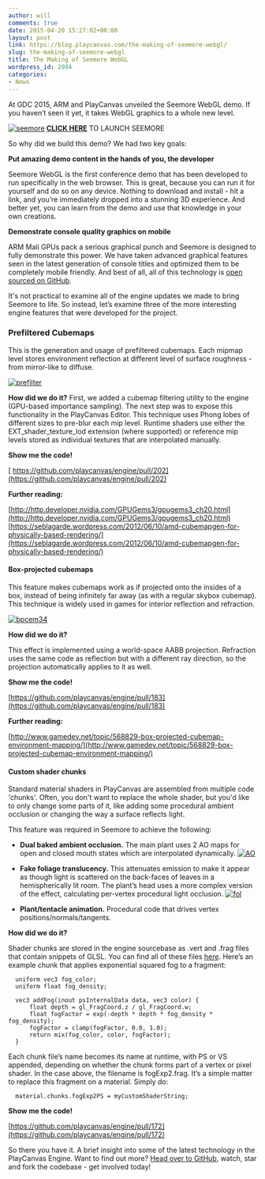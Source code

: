 ```yaml
---
author: will
comments: true
date: 2015-04-20 15:27:02+00:00
layout: post
link: https://blog.playcanvas.com/the-making-of-seemore-webgl/
slug: the-making-of-seemore-webgl
title: The Making of Seemore WebGL
wordpress_id: 2094
categories:
- News
---
```


At GDC 2015, ARM and PlayCanvas unveiled the Seemore WebGL demo. If you haven’t seen it yet, it takes WebGL graphics to a whole new level.


[![seemore](https://blog.playcanvas.com/wp-content/uploads/2015/04/seemore.jpg)](http://blog.playcanvas.com/wp-content/uploads/2015/04/seemore.jpg)
[**CLICK HERE**](http://seemore.playcanvas.com)
TO LAUNCH SEEMORE


So why did we build this demo? We had two key goals:

**Put amazing demo content in the hands of you, the developer**

Seemore WebGL is the first conference demo that has been developed to run specifically in the web browser. This is great, because you can run it for yourself and do so on any device. Nothing to download and install - hit a link, and you’re immediately dropped into a stunning 3D experience. And better yet, you can learn from the demo and use that knowledge in your own creations.

**Demonstrate console quality graphics on mobile**

ARM Mali GPUs pack a serious graphical punch and Seemore is designed to fully demonstrate this power. We have taken advanced graphical features seen in the latest generation of console titles and optimized them to be completely mobile friendly. And best of all, all of this technology is [open sourced on GitHub](https://github.com/playcanvas/engine).

It's not practical to examine all of the engine updates we made to bring Seemore to life. So instead, let’s examine three of the more interesting engine features that were developed for the project.


### Prefiltered Cubemaps


This is the generation and usage of prefiltered cubemaps. Each mipmap level stores environment reflection at different level of surface roughness - from mirror-like to diffuse.

[![prefilter](https://blog.playcanvas.com/wp-content/uploads/2015/04/prefilter.jpg)](http://blog.playcanvas.com/wp-content/uploads/2015/04/prefilter.jpg)

**How did we do it?**
First, we added a cubemap filtering utility to the engine (GPU-based importance sampling). The next step was to expose this functionality in the PlayCanvas Editor. This technique uses Phong lobes of different sizes to pre-blur each mip level. Runtime shaders use either the EXT_shader_texture_lod extension (where supported) or reference mip levels stored as individual textures that are interpolated manually.

**Show me the code!**

[ https://github.com/playcanvas/engine/pull/202](https://github.com/playcanvas/engine/pull/202)

**Further reading:**

[http://http.developer.nvidia.com/GPUGems3/gpugems3_ch20.html](http://http.developer.nvidia.com/GPUGems3/gpugems3_ch20.html)
[https://seblagarde.wordpress.com/2012/06/10/amd-cubemapgen-for-physically-based-rendering/](https://seblagarde.wordpress.com/2012/06/10/amd-cubemapgen-for-physically-based-rendering/)


#### Box-projected cubemaps


This feature makes cubemaps work as if projected onto the insides of a box, instead of being infinitely far away (as with a regular skybox cubemap). This technique is widely used in games for interior reflection and refraction.

[![bpcem34](https://blog.playcanvas.com/wp-content/uploads/2015/04/bpcem34.jpg)](http://blog.playcanvas.com/wp-content/uploads/2015/04/bpcem34.jpg)

**How did we do it?**

This effect is implemented using a world-space AABB projection. Refraction uses the same code as reflection but with a different ray direction, so the projection automatically applies to it as well.

**Show me the code!**

[https://github.com/playcanvas/engine/pull/183](https://github.com/playcanvas/engine/pull/183)

**Further reading:**

[http://www.gamedev.net/topic/568829-box-projected-cubemap-environment-mapping/](http://www.gamedev.net/topic/568829-box-projected-cubemap-environment-mapping/)


#### Custom shader chunks


Standard material shaders in PlayCanvas are assembled from multiple code 'chunks'. Often, you don't want to replace the whole shader, but you'd like to only change some parts of it, like adding some procedural ambient occlusion or changing the way a surface reflects light.

This feature was required in Seemore to achieve the following:



	
  * **Dual baked ambient occlusion.** The main plant uses 2 AO maps for open and closed mouth states which are interpolated dynamically.
[![AO](https://blog.playcanvas.com/wp-content/uploads/2015/04/AO.jpg)](http://blog.playcanvas.com/wp-content/uploads/2015/04/AO.jpg)

	
  * **Fake foliage translucency.** This attenuates emission to make it appear as though light is scattered on the back-faces of leaves in a hemispherically lit room. The plant’s head uses a more complex version of the effect, calculating per-vertex procedural light occlusion.
[![fol](https://blog.playcanvas.com/wp-content/uploads/2015/04/fol.jpg)](http://blog.playcanvas.com/wp-content/uploads/2015/04/fol.jpg)

	
  * **Plant/tentacle animation.** Procedural code that drives vertex positions/normals/tangents.


**How did we do it?**

Shader chunks are stored in the engine sourcebase as .vert and .frag files that contain snippets of GLSL. You can find all of these files [here](https://github.com/playcanvas/engine/tree/master/src/graphics/programlib/chunks). Here’s an example chunk that applies exponential squared fog to a fragment:

    
      uniform vec3 fog_color;
      uniform float fog_density;
    
      vec3 addFog(inout psInternalData data, vec3 color) {
          float depth = gl_FragCoord.z / gl_FragCoord.w;
          float fogFactor = exp(-depth * depth * fog_density * fog_density);
          fogFactor = clamp(fogFactor, 0.0, 1.0);
          return mix(fog_color, color, fogFactor);
      }


Each chunk file’s name becomes its name at runtime, with PS or VS appended, depending on whether the chunk forms part of a vertex or pixel shader. In the case above, the filename is fogExp2.frag. It’s a simple matter to replace this fragment on a material. Simply do:

    
      material.chunks.fogExp2PS = myCustomShaderString;


**Show me the code!**

[https://github.com/playcanvas/engine/pull/172](https://github.com/playcanvas/engine/pull/172)

So there you have it. A brief insight into some of the latest technology in the PlayCanvas Engine. Want to find out more? [Head over to GitHub](https://github.com/playcanvas/engine), watch, star and fork the codebase - get involved today!
